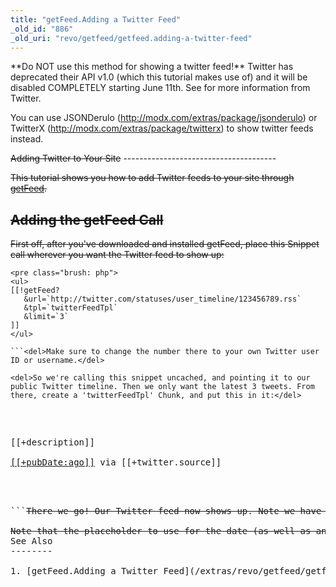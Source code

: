 ```yaml
---
title: "getFeed.Adding a Twitter Feed"
_old_id: "886"
_old_uri: "revo/getfeed/getfeed.adding-a-twitter-feed"
---
```


<div class="warning">**Do NOT use this method for showing a twitter feed!**  
Twitter has deprecated their API v1.0 (which this tutorial makes use of) and it will be disabled COMPLETELY starting June 11th. See <https://dev.twitter.com/blog/api-blackout-testing-continues-may-22-2013> for more information from Twitter.

You can use JSONDerulo (<http://modx.com/extras/package/jsonderulo>) or TwitterX (<http://modx.com/extras/package/twitterx>) to show twitter feeds instead.

</div><del>Adding Twitter to Your Site</del>
--------------------------------------

<del>This tutorial shows you how to add Twitter feeds to your site through</del> <del>[getFeed](/extras/revo/getfeed "getFeed")</del><del>.</del>

<del>Adding the getFeed Call</del>
----------------------------------

<del>First off, after you've downloaded and installed getFeed, place this Snippet call wherever you want the Twitter feed to show up:</del>

```
<pre class="brush: php">
<ul>
[[!getFeed?
   &url=`http://twitter.com/statuses/user_timeline/123456789.rss`
   &tpl=`twitterFeedTpl`
   &limit=`3`
]]
</ul>

```<del>Make sure to change the number there to your own Twitter user ID or username.</del>

<del>So we're calling this snippet uncached, and pointing it to our public Twitter timeline. Then we only want the latest 3 tweets. From there, create a 'twitterFeedTpl' Chunk, and put this in it:</del>

```
<pre class="brush: php">
<div class="tweet">
    <p>[[+description]]
    <br /><a href="[[+link]]">[[+pubDate:ago]]</a> via [[+twitter.source]]</p>
</div>

```<del>There we go! Our Twitter feed now shows up. Note we have our :ago</del> <del>[filter](/revolution/2.x/making-sites-with-modx/customizing-content/input-and-output-filters-(output-modifiers) "Input and Output Filters (Output Modifiers)")</del><del>, which formats the date in a nice, "X minutes, X hours" ago format.</del>

<div class="note"><del>Note that the placeholder to use for the date (as well as any other placeholders) can</del> **<del>depend on the feed</del>**<del>. Check the raw XML source of a feed to see in what item the data is stored, and use that.</del></div>See Also
--------

1. [getFeed.Adding a Twitter Feed](/extras/revo/getfeed/getfeed.adding-a-twitter-feed)